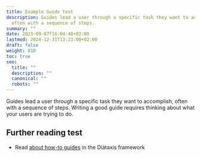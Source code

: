 ```yaml
---
title: Example Guide test
description: Guides lead a user through a specific task they want to accomplish,
  often with a sequence of steps.
summary: ""
date: 2023-09-07T16:04:48+02:00
lastmod: 2024-12-31T13:23:00+02:00
draft: false
weight: 810
toc: true
seo:
  title: ""
  description: ""
  canonical: ""
  robots: ""
---
```

Guides lead a user through a specific task they want to accomplish, often with a sequence of steps. Writing a good guide requires thinking about what your users are trying to do.

## Further reading  test

* Read [about how-to guides](https://diataxis.fr/how-to-guides/) in the Diátaxis framework
